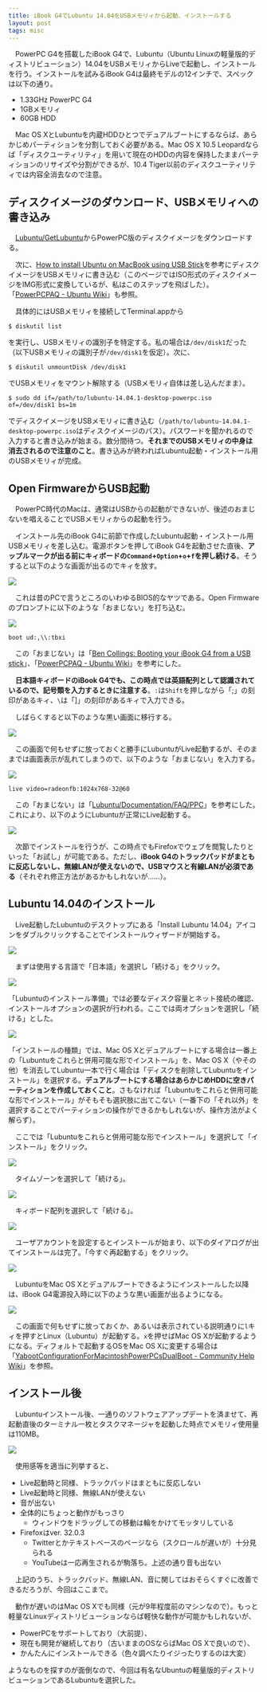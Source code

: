 ```yaml
---
title: iBook G4でLubuntu 14.04をUSBメモリィから起動、インストールする
layout: post
tags: misc
---
```


　PowerPC G4を搭載したiBook G4で、Lubuntu（Ubuntu Linuxの軽量版的ディストリビューション）14.04をUSBメモリィからLiveで起動し、インストールを行う。インストールを試みるiBook G4は最終モデルの12インチで、スペックは以下の通り。

- 1.33GHz PowerPC G4
- 1GBメモリィ
- 60GB HDD

　Mac OS XとLubuntuを内蔵HDDひとつでデュアルブートにするならば、あらかじめパーティションを分割しておく必要がある。Mac OS X 10.5 Leopardならば「ディスクユーティリティ」を用いて現在のHDDの内容を保持したままパーティションのリサイズや分割ができるが、10.4 Tiger以前のディスクユーティリティでは内容全消去なので注意。

## ディスクイメージのダウンロード、USBメモリィへの書き込み

　[Lubuntu/GetLubuntu](https://help.ubuntu.com/community/Lubuntu/GetLubuntu#Mac_systems)からPowerPC版のディスクイメージをダウンロードする。

　次に、[How to install Ubuntu on MacBook using USB Stick](https://help.ubuntu.com/community/How%20to%20install%20Ubuntu%20on%20MacBook%20using%20USB%20Stick#Manual_Approach)を参考にディスクイメージをUSBメモリィに書き込む（このページではISO形式のディスクイメージをIMG形式に変換しているが、私はこのステップを飛ばした）。「[PowerPCPAQ - Ubuntu Wiki](https://wiki.ubuntu.com/PowerPCFAQ#How_do_I_boot_from_a_USB_drive.3F)」も参照。

　具体的にはUSBメモリィを接続してTerminal.appから

```
$ diskutil list
```

を実行し、USBメモリィの識別子を特定する。私の場合は`/dev/disk1`だった（以下USBメモリィの識別子が`/dev/disk1`を仮定）。次に、

```
$ diskutil unmountDisk /dev/disk1
```

でUSBメモリィをマウント解除する（USBメモリィ自体は差し込んだまま）。

```
$ sudo dd if=/path/to/lubuntu-14.04.1-desktop-powerpc.iso of=/dev/disk1 bs=1m
```

でディスクイメージをUSBメモリィに書き込む（`/path/to/lubuntu-14.04.1-desktop-powerpc.iso`はディスクイメージのパス）。パスワードを聞かれるので入力すると書き込みが始まる。数分間待つ。**それまでのUSBメモリィの中身は消去されるので注意のこと**。書き込みが終わればLubuntu起動・インストール用のUSBメモリィが完成。

## Open FirmwareからUSB起動

　PowerPC時代のMacは、通常はUSBからの起動ができないが、後述のおまじないを唱えることでUSBメモリィからの起動を行う。

　インストール先のiBook G4に前節で作成したLubuntu起動・インストール用USBメモリィを差し込む。電源ボタンを押してiBook G4を起動させた直後、**アップルマークが出る前にキィボードの`Command`+`Option`+`o`+`f`を押し続ける**。そうすると以下のような画面が出るのでキィを放す。

![](/blog/img/20141013/lubuntu01.jpg)

　これは昔のPCで言うところのいわゆるBIOS的なヤツである。Open Firmwareのプロンプトに以下のような「おまじない」を打ち込む。

![](/blog/img/20141013/lubuntu02.jpg)

```
boot ud:,\\:tbxi
```

　この「おまじない」は「[Ben Collings: Booting your iBook G4 from a USB stick](http://ben-collins.blogspot.jp/2010/08/booting-your-ibook-g4-from-usb-stick.html)」、「[PowerPCPAQ - Ubuntu Wiki](https://wiki.ubuntu.com/PowerPCFAQ#How_do_I_boot_from_a_USB_drive.3F)」を参考にした。

　**日本語キィボードのiBook G4でも、この時点では英語配列として認識されているので、記号類を入力するときに注意する**。`:`は`Shift`を押しながら「;」の刻印があるキィ、`\`は「]」の刻印があるキィで入力できる。

　しばらくすると以下のような黒い画面に移行する。

![](/blog/img/20141013/lubuntu03.jpg)

　この画面で何もせずに放っておくと勝手にLubuntuがLive起動するが、そのままでは画面表示が乱れてしまうので、以下のような「おまじない」を入力する。

![](/blog/img/20141013/lubuntu04.jpg)

```
live video=radeonfb:1024x768-32@60
```

　この「おまじない」は「[Lubuntu/Documentation/FAQ/PPC](https://help.ubuntu.com/community/Lubuntu/Documentation/FAQ/PPC#No_desktop_with_Radeon_video_chips_on_LiveCD)」を参考にした。これにより、以下のようにLubuntuが正常にLive起動する。

![](/blog/img/20141013/lubuntu05.png)

　次節でインストールを行うが、この時点でもFirefoxでウェブを閲覧したりといった「お試し」が可能である。ただし、**iBook G4のトラックパッドがまともに反応しないし、無線LANが使えないので、USBマウスと有線LANが必須である**（それぞれ修正方法があるかもしれないが……）。

## Lubuntu 14.04のインストール

　Live起動したLubuntuのデスクトップにある「Install Lubuntu 14.04」アイコンをダブルクリックすることでインストールウィザードが開始する。

![](/blog/img/20141013/lubuntu06.png)

　まずは使用する言語で「日本語」を選択し「続ける」をクリック。

![](/blog/img/20141013/lubuntu07.png)

「Lubuntuのインストール準備」では必要なディスク容量とネット接続の確認、インストールオプションの選択が行われる。ここでは両オプションを選択し「続ける」とした。

![](/blog/img/20141013/lubuntu08.png)

「インストールの種類」では、Mac OS Xとデュアルブートにする場合は一番上の「Lubuntuをこれらと併用可能な形でインストール」を、Mac OS X（やその他）を消去してLubuntu一本で行く場合は「ディスクを削除してLubuntuをインストール」を選択する。**デュアルブートにする場合はあらかじめHDDに空きパーティションを作成しておくこと**。さもなければ「Lubuntuをこれらと併用可能な形でインストール」がそもそも選択肢に出てこない（一番下の「それ以外」を選択することでパーティションの操作ができるかもしれないが、操作方法がよく解らず）。

　ここでは「Lubuntuをこれらと併用可能な形でインストール」を選択して「インストール」をクリック。

![](/blog/img/20141013/lubuntu09.png)

　タイムゾーンを選択して「続ける」。

![](/blog/img/20141013/lubuntu10.png)

　キィボード配列を選択して「続ける」。

![](/blog/img/20141013/lubuntu11.png)

　ユーザアカウントを設定するとインストールが始まり、以下のダイアログが出てインストールは完了。「今すぐ再起動する」をクリック。

![](/blog/img/20141013/lubuntu12.png)

　LubuntuをMac OS Xとデュアルブートできるようにインストールした以降は、iBook G4電源投入時に以下のような黒い画面が出るようになる。

![](/blog/img/20141013/lubuntu13.jpg)

　この画面で何もせずに放っておくか、あるいは表示されている説明通りに`l`キィを押すとLinux（Lubuntu）が起動する。`x`を押せばMac OS Xが起動するようになる。ディフォルトで起動するOSをMac OS Xに変更する場合は「[YabootConfigurationForMacintoshPowerPCsDualBoot - Community Help Wiki](https://help.ubuntu.com/community/YabootConfigurationForMacintoshPowerPCsDualBoot)」を参照。

## インストール後

　Lubuntuインストール後、一通りのソフトウェアアップデートを済ませて、再起動直後のターミナル一枚とタスクマネージャを起動した時点でメモリィ使用量は110MB。

![](/blog/img/20141013/lubuntu14.png)

　使用感等を適当に列挙すると、

- Live起動時と同様、トラックパッドはまともに反応しない
- Live起動時と同様、無線LANが使えない
- 音が出ない
- 全体的にちょっと動作がもっさり
  - ウィンドウをドラッグしての移動は輪をかけてモッタリしている
- Firefoxはver. 32.0.3
  - Twitterとかテキストベースのページなら（スクロールが遅いが）十分見られる
  - YouTubeは一応再生されるが駒落ち。上述の通り音も出ない

　上記のうち、トラックパッド、無線LAN、音に関してはおそらくすぐに改善できるだろうが、今回はここまで。

　動作が遅いのはMac OS Xでも同様（元が9年程度前のマシンなので）。もっと軽量なLinuxディストリビューションならば軽快な動作が可能かもしれないが、

- PowerPCをサポートしており（大前提）、
- 現在も開発が継続しており（古いままのOSならばMac OS Xで良いので）、
- かんたんにインストールできる（色々調べたりイジったりするのは大変）

ようなものを探すのが面倒なので、今回は有名なUbuntuの軽量版的ディストリビューションであるLubuntuを選択した。
